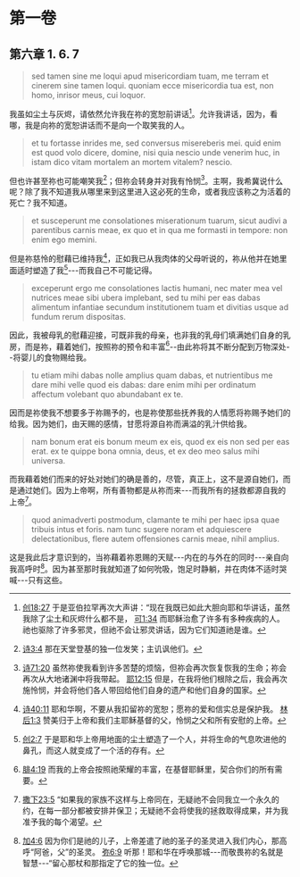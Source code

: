 # 第一卷
## 第六章 1. 6. 7

> sed tamen sine me loqui apud misericordiam tuam, me terram et cinerem sine tamen loqui. quoniam ecce misericordia tua est, non homo, inrisor meus, cui loquor.

我虽如尘土与灰烬，请依然允许我在祢的宽恕前讲话[^1]。允许我讲话，因为，看哪，我是向祢的宽恕讲话而不是向一个取笑我的人。

[^1]: [创18:27](https://biblehub.com/genesis/18-27.htm) 于是亚伯拉罕再次大声讲：“现在我既已如此大胆向耶和华讲话，虽然我除了尘土和灰烬什么都不是， [可1:34](https://biblehub.com/mark/1-34.htm) 而耶稣治愈了许多有多种疾病的人。祂也驱除了许多邪灵，但祂不会让邪灵讲话，因为它们知道祂是谁。

> et tu fortasse inrides me, sed conversus misereberis mei. quid enim est quod volo dicere, domine, nisi quia nescio unde venerim huc, in istam dico vitam mortalem an mortem vitalem? nescio.

但也许甚至祢也可能嘲笑我[^2]；但祢会转身并对我有怜悯[^3]。主啊，我希冀说什么呢？除了我不知道我从哪里来到这里进入这必死的生命，或者我应该称之为活着的死亡？我不知道。

[^2]: [诗3:4](https://biblehub.com/psalms/3-4.htm) 那在天堂登基的独一位发笑；主讥讽他们。
[^3]: [诗71:20](https://biblehub.com/psalms/71-20.htm) 虽然祢使我看到许多苦楚的烦恼，但祢会再次恢复恢我的生命；祢会再次从大地诸渊中将我带起。 [耶12:15](https://biblehub.com/jeremiah/12-15.htm) 但是，在我将他们根除之后，我会再次施怜悯，并会将他们各人带回给他们自身的遗产和他们自身的国家。

> et susceperunt me consolationes miserationum tuarum, sicut audivi a parentibus carnis meae, ex quo et in qua me formasti in tempore: non enim ego memini.

但是祢慈怜的慰藉已维持我[^4]，正如我已从我肉体的父母听说的，祢从他并在她里面适时塑造了我[^5]---而我自己不可能记得。

[^4]: [诗40:11](https://biblehub.com/psalms/40-11.htm) 耶和华啊，不要从我扣留祢的宽恕；愿祢的爱和信实总是保护我。 [林后1:3](https://biblehub.com/2_corinthians/1-3.htm) 赞美归于上帝和我们主耶稣基督的父，怜悯之父和所有安慰的上帝。
[^5]: [创2:7](https://biblehub.com/genesis/2-7.htm) 于是耶和华上帝用地面的尘土塑造了一个人，并将生命的气息吹进他的鼻孔，而这人就变成了一个活的存有。

> exceperunt ergo me consolationes lactis humani, nec mater mea vel nutrices meae sibi ubera implebant, sed tu mihi per eas dabas alimentum infantiae secundum institutionem tuam et divitias usque ad fundum rerum dispositas.

因此，我被母乳的慰藉迎接，可既非我的母亲，也非我的乳母们填满她们自身的乳房，而是祢，藉着她们，按照祢的预令和丰富[^6]--由此祢将其不断分配到万物深处--将婴儿的食物赐给我。

[^6]: [腓4:19](https://biblehub.com/philippians/4-19.htm) 而我的上帝会按照祂荣耀的丰富，在基督耶稣里，契合你们的所有需要。

> tu etiam mihi dabas nolle amplius quam dabas, et nutrientibus me dare mihi velle quod eis dabas: dare enim mihi per ordinatum affectum volebant quo abundabant ex te.

因而是祢使我不想要多于祢赐予的，也是祢使那些抚养我的人情愿将祢赐予她们的给我。因为她们，由天赐的感情，甘愿将源自祢而满溢的乳汁供给我。

> nam bonum erat eis bonum meum ex eis, quod ex eis non sed per eas erat. ex te quippe bona omnia, deus, et ex deo meo salus mihi universa.

而我藉着她们而来的好处对她们的确是善的，尽管，真正上，这不是源自她们，而是通过她们。因为上帝啊，所有善物都是从祢而来---而我所有的拯救都源自我的上帝[^7]。

[^7]: [撒下23:5](https://biblehub.com/2_samuel/23-5.htm) “如果我的家族不这样与上帝同在，无疑祂不会同我立一个永久的约，在每一部分都被安排并保卫；无疑祂不会将使我的拯救取得成果，并为我准予我的每个渴望。

> quod animadverti postmodum, clamante te mihi per haec ipsa quae tribuis intus et foris. nam tunc sugere noram et adquiescere delectationibus, flere autem offensiones carnis meae, nihil amplius.

这是我此后才意识到的，当祢藉着祢恩赐的天赋---内在的与外在的同时---亲自向我高呼时[^8]。因为甚至那时我就知道了如何吮吸，饱足时静躺，并在肉体不适时哭喊---只有这些。

[^8]: [加4:6](https://biblehub.com/galatians/4-6.htm) 因为你们是祂的儿子，上帝差遣了祂的圣子的圣灵进入我们内心，那高呼“阿爸，父”的圣灵。 [弥6:9](https://biblehub.com/micah/6-9.htm) 听那！耶和华在呼唤那城---而敬畏祢的名就是智慧---“留心那杖和那指定了它的独一位。